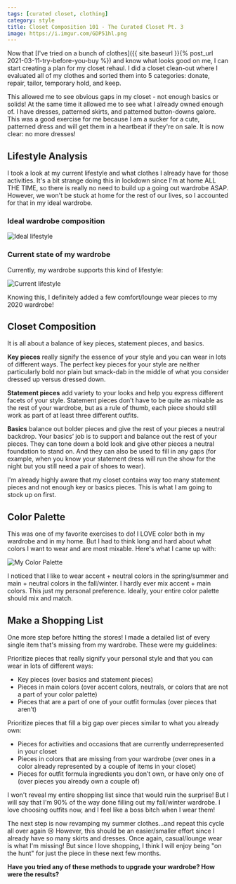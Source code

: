 ```yaml
---
tags: [curated closet, clothing]
category: style
title: Closet Composition 101 - The Curated Closet Pt. 3
image: https://i.imgur.com/GDP51hl.png
---
```


Now that [I've tried on a bunch of clothes]({{ site.baseurl }}{% post_url 2021-03-11-try-before-you-buy %}) and know what looks good on me, I can start creating a plan for my closet rehaul. I did a closet clean-out where I evaluated all of my clothes and sorted them into 5 categories: donate, repair, tailor, temporary hold, and keep.

This allowed me to see obvious gaps in my closet - not enough basics or solids! At the same time it allowed me to see what I already owned enough of. I have dresses, patterned skirts, and patterned button-downs galore. This was a good exercise for me because I am a sucker for a cute, patterned dress and will get them in a heartbeat if they're on sale. It is now clear: no more dresses!

## Lifestyle Analysis

I took a look at my current lifestyle and what clothes I already have for those activities. It's a bit strange doing this in lockdown since I'm at home ALL THE TIME, so there is really no need to build up a going out wardrobe ASAP. However, we won't be stuck at home for the rest of our lives, so I accounted for that in my ideal wardrobe.

### Ideal wardrobe composition
![Ideal lifestyle](https://i.imgur.com/GDP51hl.png)

### Current state of my wardrobe

Currently, my wardrobe supports this kind of lifestyle:

![Current lifestyle](https://i.imgur.com/STq1OT7.png)

Knowing this, I definitely added a few comfort/lounge wear pieces to my 2020 wardrobe!

## Closet Composition

It is all about a balance of key pieces, statement pieces, and basics.

**Key pieces** really signify the essence of your style and you can wear in lots of different ways. The perfect key pieces for your style are neither particularly bold nor plain but smack-dab in the middle of what you consider dressed up versus dressed down.

**Statement pieces** add variety to your looks and help you express different facets of your style. Statement pieces don’t have to be quite as mixable as the rest of your wardrobe, but as a rule of thumb, each piece should still work as part of at least three different outfits.

**Basics** balance out bolder pieces and give the rest of your pieces a neutral backdrop. Your basics’ job is to support and balance out the rest of your pieces. They can tone down a bold look and give other pieces a neutral foundation to stand on. And they can also be used to fill in any gaps (for example, when you know your statement dress will run the show for the night but you still need a pair of shoes to wear).

I'm already highly aware that my closet contains way too many statement pieces and not enough key or basics pieces. This is what I am going to stock up on first.

## Color Palette

This was one of my favorite exercises to do! I LOVE color both in my wardrobe and in my home. But I had to think long and hard about what colors I want to wear and are most mixable. Here's what I came up with:

![My Color Palette](https://i.imgur.com/Xlnsa0E.png)

I noticed that I like to wear accent + neutral colors in the spring/summer and main + neutral colors in the fall/winter. I hardly ever mix accent + main colors. This just my personal preference. Ideally, your entire color palette should mix and match.

## Make a Shopping List

One more step before hitting the stores! I made a detailed list of every single item that's missing from my wardrobe. These were my guidelines:

Prioritize pieces that really signify your personal style and that you can wear in lots of different ways:
- Key pieces (over basics and statement pieces)
- Pieces in main colors (over accent colors, neutrals, or colors that are not a part of your color palette)
- Pieces that are a part of one of your outfit formulas (over pieces that aren’t)

Prioritize pieces that fill a big gap over pieces similar to what you already own:
- Pieces for activities and occasions that are currently underrepresented in your closet
- Pieces in colors that are missing from your wardrobe (over ones in a color already represented by a couple of items in your closet)
- Pieces for outfit formula ingredients you don’t own, or have only one of (over pieces you already own a couple of)

I won't reveal my entire shopping list since that would ruin the surprise! But I will say that I'm 90% of the way done filling out my fall/winter wardrobe. I love choosing  outfits now, and I feel like a boss bitch when I wear them!

The next step is now revamping my summer clothes...and repeat this cycle all over again :cry: However, this should be an easier/smaller effort since I already have so many skirts and dresses. Once again, casual/lounge wear is what I'm missing! But since I love shopping, I think I will enjoy being "on the hunt" for just the piece in these next few months.

**Have you tried any of these methods to upgrade your wardrobe? How were the results?**